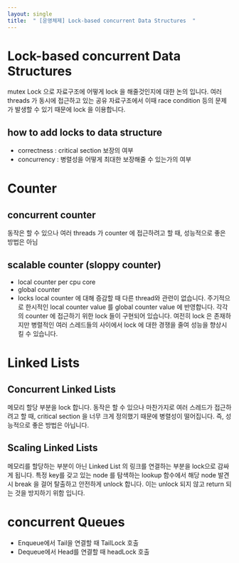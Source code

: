 ```yaml
---
layout: single
title:  " [운영체제] Lock-based concurrent Data Structures  "
---
```


Lock-based concurrent Data Structures
===
mutex Lock 으로 자료구조에 어떻게 lock 을 해줄것인지에 대한 논의 입니다. 여러 threads 가 동시에 접근하고 있는 공유 자료구조에서 이때 race condition 등의 문제가 발생할 수 있기 때문에 lock 을 이용합니다. 

how to add locks to data structure
---
* correctness : critical section 보장의 여부
* concurrency : 병렬성을 어떻게 최대한 보장해줄 수 있는가의 여부

Counter
===
concurrent counter
---
동작은 할 수 있으나 여러 threads 가 counter 에 접근하려고 할 때, 성능적으로 좋은 방법은 아님

scalable counter (sloppy counter)
---
* local counter per cpu core
* global counter
* locks
local counter 에 대해 증감할 때 다른 thread와 관련이 없습니다. 주기적으로 한시적인 local counter value 를 global counter value 에 반영합니다. 각각의 counter 에 접근하기 위한 lock 들이 구현되어 있습니다. 여전히 lock 은 존재하지만 병렬적인 여러 스레드들의 사이에서 lock 에 대한 경쟁을 줄여 성능을 향상시킬 수 있습니다. 

Linked Lists
===
Concurrent Linked Lists
---
메모리 할당 부분을 lock 합니다. 동작은 할 수 있으나 마찬가지로 여러 스레드가 접근하려고 할 때, critical section 을 너무 크게 정의했기 때문에 병렬성이 떨어집니다. 즉, 성능적으로 좋은 방법은 아닙니다.

Scaling Linked Lists
---
메모리를 할당하는 부분이 아닌 Linked List 의 링크를 연결하는 부분을 lock으로 감싸게 됩니다. 특정 key를 갖고 있는 node 를 탐색하는 lookup 함수에서 해당 node 발견시 break 을 걸어 탈출하고 안전하게 unlock 합니다. 이는 unlock 되지 않고 return 되는 것을 방지하기 위함 입니다.

concurrent Queues
===
* Enqueue에서 Tail을 연결할 때 TailLock 호출 
* Dequeue에서 Head를 연결할 때 headLock 호출

